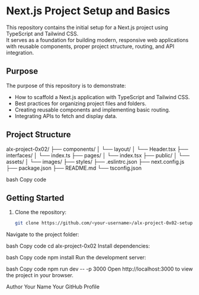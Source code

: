 # Next.js Project Setup and Basics

This repository contains the initial setup for a Next.js project using TypeScript and Tailwind CSS.  
It serves as a foundation for building modern, responsive web applications with reusable components, proper project structure, routing, and API integration.

## Purpose

The purpose of this repository is to demonstrate:
- How to scaffold a Next.js application with TypeScript and Tailwind CSS.
- Best practices for organizing project files and folders.
- Creating reusable components and implementing basic routing.
- Integrating APIs to fetch and display data.

## Project Structure

alx-project-0x02/
├── components/
│ └── layout/
│ └── Header.tsx
├── interfaces/
│ └── index.ts
├── pages/
│ └── index.tsx
├── public/
│ └── assets/
│ └── images/
├── styles/
├── .eslintrc.json
├── next.config.js
├── package.json
├── README.md
└── tsconfig.json

bash
Copy code

## Getting Started

1. Clone the repository:
   ```bash
   git clone https://github.com/<your-username>/alx-project-0x02-setup.git
Navigate to the project folder:

bash
Copy code
cd alx-project-0x02
Install dependencies:

bash
Copy code
npm install
Run the development server:

bash
Copy code
npm run dev -- -p 3000
Open http://localhost:3000 to view the project in your browser.

Author
Your Name
Your GitHub Profile
